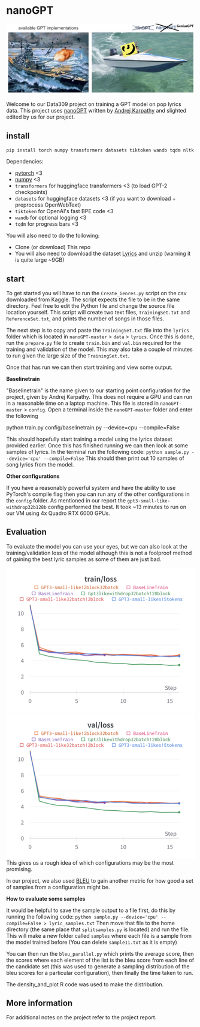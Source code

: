 
# nanoGPT

![nanoGPT](assets/gengpt.jpg)


Welcome to our Data309 project on training a GPT model on pop lyrics data. This project uses [nanoGPT](https://github.com/karpathy/nanoGPT) written by [Andrej Karpathy](https://github.com/karpathy) and slighted edited by us for our project.


## install

```
pip install torch numpy transformers datasets tiktoken wandb tqdm nltk
```

Dependencies:

- [pytorch](https://pytorch.org) <3
- [numpy](https://numpy.org/install/) <3
-  `transformers` for huggingface transformers <3 (to load GPT-2 checkpoints)
-  `datasets` for huggingface datasets <3 (if you want to download + preprocess OpenWebText)
-  `tiktoken` for OpenAI's fast BPE code <3
-  `wandb` for optional logging <3
-  `tqdm` for progress bars <3

You will also need to do the following:
 - Clone (or download) This repo
 - You will also need to download the dataset [Lyrics](https://www.kaggle.com/datasets/carlosgdcj/genius-song-lyrics-with-language-information) and unzip (warning it is quite large ~9GB)

## start

To get started you will have to run the `Create_Genres.py` script on the csv downloaded from Kaggle. The script expects the file to be in the same directory. Feel free to edit the Python file and change the source file location yourself.
This script will create two text files, `TrainingSet.txt` and `ReferenceSet.txt`, and prints the number of songs in those files. 

The next step is to copy and paste the `TrainingSet.txt` file into the `lyrics` folder which is located in `nanoGPT-master` > `data` > `lyrics`. Once this is done, run the `prepare.py` file to create `train.bin` and `val.bin` required for the training and validation of the model. This may also take a couple of minutes to run given the large size of the `TrainingSet.txt`.

Once that has run we can then start training and view some output.

**Baselinetrain** 

"Baselinetrain" is the name given to our starting point configuration for the project, given by Andrej Karpathy. This does not require a GPU and can run in a reasonable time on a laptop machine. This file is stored in `nanoGPT-master` > `config`.
Open a terminal inside the `nanoGPT-master` folder and enter the following

python train.py config/baselinetrain.py --device=cpu --compile=False 

This should hopefully start training a model using the lyrics dataset provided earlier. Once this has finished running we can then look at some samples of lyrics.
In the terminal run the following code:
`python sample.py --device='cpu' --compile=False`
This should then print out 10 samples of song lyrics from the model.


**Other configurations**

If you have a reasonably powerful system and have the ability to use PyTorch's compile flag then you can run any of the other configurations in the `config` folder.
As mentioned in our report the `gpt3-small-like-withdrop32b128b` config performed the best. It took ~13 minutes to run on our VM using 4x Quadro RTX 6000 GPUs. 


## Evaluation

To evaluate the model you can use your eyes, but we can also look at the training/validation loss of the model although this is not a foolproof method of gaining the best lyric samples as some of them are just bad.

![nanoGPT](assets/train_loss.png)
![nanoGPT](assets/val_loss.png)
This gives us a rough idea of which configurations may be the most promising.

In our project, we also used [BLEU](https://en.wikipedia.org/wiki/BLEU) to gain another metric for how good a set of samples from a configuration might be.


**How to evaluate some samples**
 
 It would be helpful to save the sample output to a file first, do this by running the following code:
  `python sample.py --device='cpu' --compile=False > lyric_samples.txt`
Then move that file to the home directory (the same place that `splitsamples.py` is located) and run the file. 
This will make a new folder called `samples` where each file is a sample from the model trained before (You can delete `sample11.txt` as it is empty)

You can then run the `bleu_parallel.py` which prints the average score, then the scores where each element of the list is the bleu score from each line of the candidate set (this was used to generate a sampling distribution of the bleu scores for a particular configuration), then finally the time taken to run.

The density_and_plot R code was used to make the distribution.


## More information

For additional notes on the project refer to the project report.
